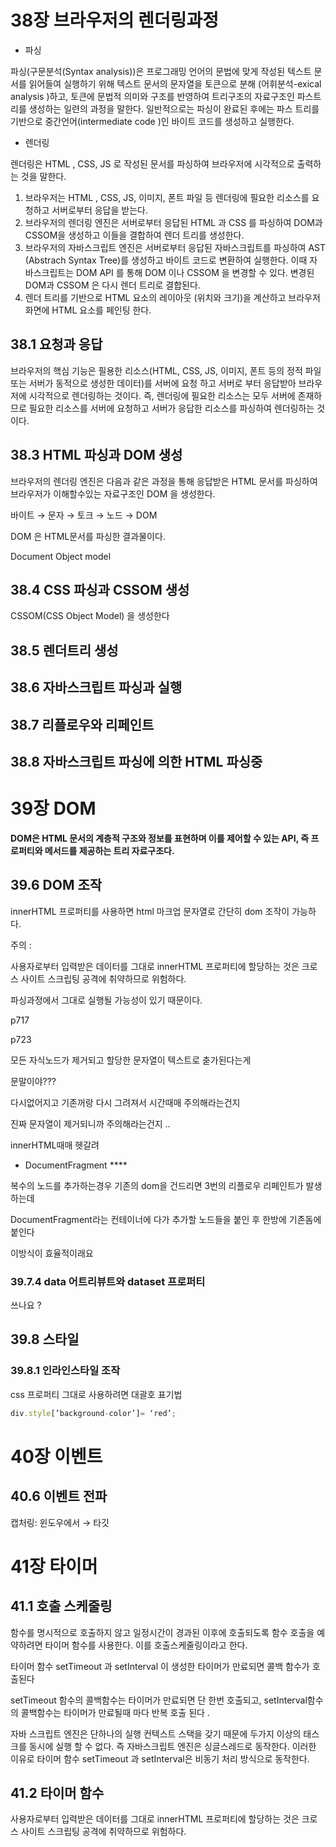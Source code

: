 # 38장 브라우저의 렌더링과정

- 파싱

파싱(구문분석(Syntax analysis))은 프로그래밍 언어의 문법에 맞게 작성된 텍스트 문서를 읽어들여 실행하기 위해 텍스트 문서의 문자열을 토큰으로 분해 (어휘분석-exical analysis )하고, 토큰에 문법적 의미와 구조를 반영하여 트리구조의 자료구조인 파스트리를 생성하는 일련의 과정을 말한다. 일반적으로는 파싱이 완료된 후에는 파스 트리를 기반으로 중간언어(intermediate code )인 바이트 코드를 생성하고 실행한다.

- 렌더링

렌더링은 HTML , CSS, JS 로 작성된 문서를 파싱하여 브라우저에 시각적으로 출력하는 것을 말한다. 

1. 브라우저는 HTML , CSS, JS, 이미지, 폰트 파일 등 렌더링에 필요한 리소스를 요청하고 서버로부터 응답을 받는다.
2. 브라우저의 렌더링 엔진은 서버로부터 응답된  HTML 과 CSS 를 파싱하여 DOM과 CSSOM을 생성하고 이들을 결합하여 렌더 트리를 생성한다.
3. 브라우저의 자바스크립트 엔진은 서버로부터 응답된 자바스크립트를 파싱하여 AST (Abstrach Syntax Tree)를 생성하고 바이트 코드로 변환하여 실행한다. 이때 자바스크립트는 DOM API 를 통해 DOM 이나 CSSOM 을 변경할 수 있다. 변경된 DOM과 CSSOM 은 다시 렌더 트리로 결합된다.
4. 렌더 트리를 기반으로 HTML 요소의 레이아웃 (위치와 크기)을 계산하고 브라우저 화면에 HTML 요소를 페인팅 한다. 

## 38.1 요청과 응답

브라우저의 핵심 기능은 필용한 리소스(HTML, CSS, JS, 이미지, 폰트 등의 정적 파일 또는 서버가 동적으로 생성한 데이터)를 서버에 요청 하고 서버로 부터 응답받아 브라우저에 시각적으로 렌더링하는 것이다. 즉, 렌더링에 필요한 리소스는 모두 서버에 존재하므로 필요한 리소스를 서버에 요청하고 서버가 응답한 리소스를 파싱하여 렌더링하는 것이다.

## 38.3 HTML 파싱과 DOM 생성

브라우저의 렌더링 엔진은 다음과 같은 과정을 통해 응답받은 HTML 문서를 파싱하여 브라우저가 이해할수있는 자료구조인 DOM 을 생성한다. 

바이트 → 문자 → 토크 → 노드 → DOM

DOM 은 HTML문서를 파싱한 결과물이다.

Document Object model

## 38.4 CSS 파싱과 CSSOM 생성

CSSOM(CSS Object Model) 을 생성한다 

## 38.5 렌더트리 생성

## 38.6 자바스크립트 파싱과 실행

## 38.7 리플로우와 리페인트

## 38.8 자바스크립트 파싱에 의한 HTML 파싱중

# 39장 DOM

**DOM은 HTML 문서의 계층적 구조와 정보를 표현하며 이를 제어할 수 있는 API, 즉 프로퍼티와 메서드를 제공하는 트리 자료구조다.**

## 39.6 DOM 조작

innerHTML 프로퍼티를 사용하면 html 마크업 문자열로 간단히 dom 조작이 가능하다. 

주의 :

사용자로부터 입력받은 데이터를 그대로 innerHTML 프로퍼티에 할당하는 것은 크로스 사이트 스크립팅 공격에 취약하므로 위험하다. 

파싱과정에서 그대로 실행될 가능성이 있기 때문이다.

p717

p723

모든 자식노드가 제거되고 할당한 문자열이 텍스트로 춛가된다는게 

문말이야???

다시없어지고 기존꺼랑 다시 그려져서 시간때매 주의해라는건지

진짜 문자열이 제거되니까 주의해라는건지 .. 

innerHTML때매 헷갈려

- DocumentFragment ****

복수의 노드를 추가하는경우 기존의 dom을 건드리면 3번의 리플로우 리페인트가 발생하는데

DocumentFragment라는 컨테이너에 다가 추가할 노드들을 붙인 후 한방에 기존돔에 붙인다

이방식이 효율적이래요

### 39.7.4 data 어트리뷰트와 dataset 프로퍼티

쓰나요 ?

## 39.8 스타일

### 39.8.1 인라인스타일 조작

css 프로퍼티 그대로 사용하려면 대괄호 표기법

```jsx
div.style[’background-color’]= ‘red’;
```

# 40장 이벤트

## 40.6 이벤트 전파

캡처링: 윈도우에서 → 타깃 

# 41장 타이머

## 41.1 호출 스케줄링

함수를 명시적으로 호출하지 않고 일정시간이 경과된 이후에 호출되도록 함수 호출을 예약하려면 타이머 함수를 사용한다. 이를 호출스케줄링이라고 한다.

타이머 함수 setTimeout 과 setInterval 이 생성한 타이머가 만료되면 콜백 함수가 호출된다 

setTimeout 함수의 콜백함수는 타이머가 만료되면 단 한번 호출되고, setInterval함수의 콜백함수는 타이머가 만료될때 마다 반복 호출 된다 .

자바 스크립트 엔진은 단하나의 실행 컨텍스트 스택을 갖기 때문에 두가지 이상의 태스크를 동시에 실행 할 수 없다. 즉 자바스크립트 엔진은 싱글스레드로 동작한다. 이러한 이유로 타이머 함수 setTimeout 과 setInterval은 비동기 처리 방식으로 동작한다. 

## 41.2 타이머 함수

사용자로부터 입력받은 데이터를 그대로 innerHTML 프로퍼티에 할당하는 것은 크로스 사이트 스크립팅 공격에 취약하므로 위험하다.